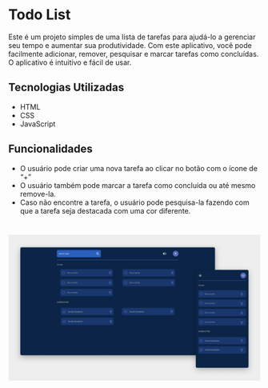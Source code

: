 # Todo List

Este é um projeto simples de uma lista de tarefas para ajudá-lo a gerenciar seu tempo e aumentar sua produtividade. 
Com este aplicativo, você pode facilmente adicionar, remover, pesquisar e marcar tarefas como concluídas. O aplicativo é intuitivo e fácil de usar.

## Tecnologias Utilizadas

- HTML
- CSS
- JavaScript

## Funcionalidades

- O usuário pode criar uma nova tarefa ao clicar no botão com o ícone de “+”
- O usuário também pode marcar a tarefa como concluída ou até mesmo remove-la.
- Caso não encontre a tarefa, o usuário pode pesquisa-la fazendo com que a tarefa seja destacada com uma cor diferente.

#
![preview.img](./assets/preview.png)
